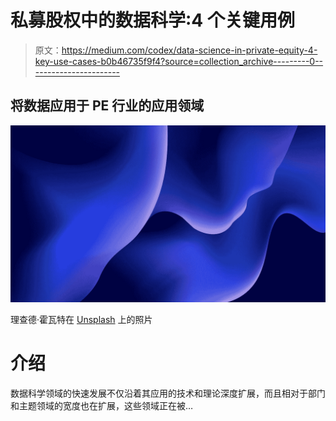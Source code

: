# 私募股权中的数据科学:4 个关键用例

> 原文：<https://medium.com/codex/data-science-in-private-equity-4-key-use-cases-b0b46735f9f4?source=collection_archive---------0----------------------->

## 将数据应用于 PE 行业的应用领域

![](img/0ec32f28d1ebcf5997f568dea66159ad.png)

理查德·霍瓦特在 [Unsplash](https://unsplash.com?utm_source=medium&utm_medium=referral) 上的照片

# 介绍

数据科学领域的快速发展不仅沿着其应用的技术和理论深度扩展，而且相对于部门和主题领域的宽度也在扩展，这些领域正在被…